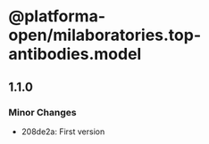 # @platforma-open/milaboratories.top-antibodies.model

## 1.1.0

### Minor Changes

- 208de2a: First version
